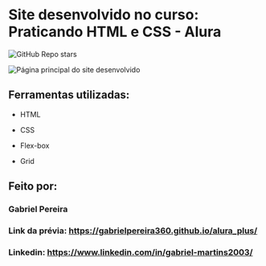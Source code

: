 # Site desenvolvido no curso: Praticando HTML e CSS - Alura

![GitHub Repo stars](https://img.shields.io/github/stars/gabrielPereira360/alura_plus?style=social&logo=github&label=fav)



![Página principal do site desenvolvido](https://github.com/gabrielPereira360/alura_plus/assets/152038489/ade480aa-e42b-4934-a415-01338480b913)

## Ferramentas utilizadas:

* HTML

* CSS

* Flex-box

* Grid

## Feito por:

### Gabriel Pereira

### Link da prévia: https://gabrielpereira360.github.io/alura_plus/

### Linkedin: https://www.linkedin.com/in/gabriel-martins2003/
